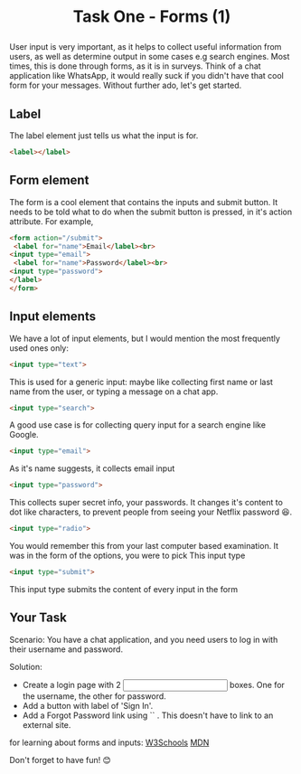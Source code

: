 # <p align="center">Task One - Forms (1)</p>

User input is very important, as it helps to collect useful information from users, as well as determine output in some cases e.g search engines. Most times, this is done through forms, as it is in surveys. Think of a chat application like WhatsApp, it would really suck if you didn't have that cool form for your messages. 
Without further ado, let's get started.
## Label
The label element just tells us what the input is for.
```html
<label></label>
```
## Form element
The form is a cool element that contains the inputs and submit button. It needs to be told what to do when the submit button is pressed, in it's action attribute.
For example, 
```html
<form action="/submit">
 <label for="name">Email</label><br>
<input type="email">
 <label for="name">Password</label><br>
<input type="password">
</label>
</form>
```
## Input elements
We have a lot of input elements, but I would mention the most frequently used ones only:

```html
<input type="text">
```
This is used for a generic input: maybe like collecting first name or last name from the user, or typing a message on a chat app.
```html
<input type="search">
```
A good use case is for collecting query input for a search engine like Google.
```html
<input type="email">
```
As it's name suggests, it collects email input
```html
<input type="password">
```
This collects super secret info, your passwords.
It changes it's content to dot like characters, to prevent people from seeing your Netflix password 😆. 
```html
<input type="radio">
```
You would remember this from your last computer based examination. 
It was in the form of the options, you were to pick
This input type 
```html
<input type="submit">
```
This input type submits the content of every input in the form
## Your Task
Scenario: You have a chat application, and you need users to log in with their username and password.

Solution: 
<ul>
  <li>Create a login page with 2 <input> boxes. One for the username, the other for password.</li>
  <li>Add a button with label of 'Sign In'.</li>
  <li>Add a Forgot Password link using `<a>` . This doesn't have to link to an external site.</li>
</ul>


for learning about forms and inputs: 
[W3Schools](https://www.w3schools.com/html/html_forms.asp)
[MDN](https://developer.mozilla.org/en-US/docs/Web/HTML/Element/input)

Don't forget to have fun! 😊
